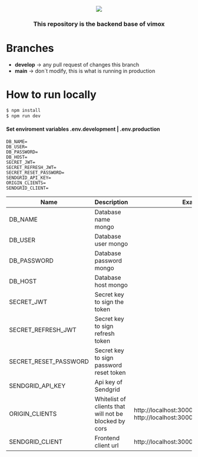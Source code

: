 <p align="center">
  <img src="https://res.cloudinary.com/djiqx3siw/image/upload/v1624480890/Group_17_yk32tr.svg" />
</p>

<h3 align="center">
  This repository is the backend base of vimox
</h3>

# Branches

- **develop** -> any pull request of changes this branch
- **main** -> don´t modify, this is what is running in production

# How to run locally

```bash
$ npm install
$ npm run dev
```

#### Set enviroment variables .env.development | .env.production

```
DB_NAME=
DB_USER=
DB_PASSWORD=
DB_HOST=
SECRET_JWT=
SECRET_REFRESH_JWT=
SECRET_RESET_PASSWORD=
SENDGRID_API_KEY=
ORIGIN_CLIENTS=
SENDGRID_CLIENT=
```

| Name                  | Description                                            | Example                                                              |
|-----------------------|--------------------------------------------------------|----------------------------------------------------------------------|
| DB_NAME               | Database name mongo                                    |                                                                      |
| DB_USER               | Database user mongo                                    |                                                                      |
| DB_PASSWORD           | Database password mongo                                |                                                                      |
| DB_HOST               | Database host mongo                                    |                                                                      |
| SECRET_JWT            | Secret key to sign the token                           |                                                                      |
| SECRET_REFRESH_JWT    | Secret key to sign refresh token                       |                                                                      |
| SECRET_RESET_PASSWORD | Secret key to sign password reset token                |                                                                      |
| SENDGRID_API_KEY      | Api key of Sendgrid                                    |                                                                      |
| ORIGIN_CLIENTS        |  Whitelist of clients that will not be blocked by cors | http://localhost:3000 or http://localhost:3000~http://localhost:4000 |
| SENDGRID_CLIENT       | Frontend client url                                    | http://localhost:3000                                                |
